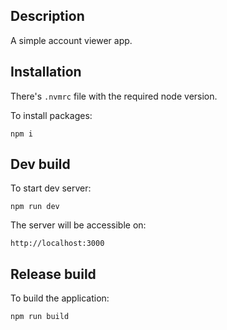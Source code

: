 ## Description

A simple account viewer app.

## Installation

There's `.nvmrc` file with the required node version.

To install packages:
```shell
npm i
```

## Dev build

To start dev server:
```shell
npm run dev
```

The server will be accessible on:
```
http://localhost:3000
```

## Release build

To build the application:
```shell
npm run build
```
